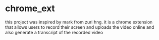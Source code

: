 # chrome_ext
this  project was inspired by mark from zuri hng. it is a chrome extension that allows  users to record their screen and uploads the video online and also generate a transcript of the recorded video 
